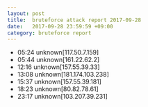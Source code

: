 ```yaml
---
layout: post
title:  bruteforce attack report 2017-09-28
date:   2017-09-28 23:59:59 +09:00
category: bruteforce report
---
```


* 05:24 unknown[117.50.7.159]
* 05:44 unknown[161.22.62.2]
* 12:16 unknown[157.55.39.33]
* 13:08 unknown[181.174.103.238]
* 15:37 unknown[157.55.39.181]
* 18:23 unknown[80.82.78.61]
* 23:17 unknown[103.207.39.231]
